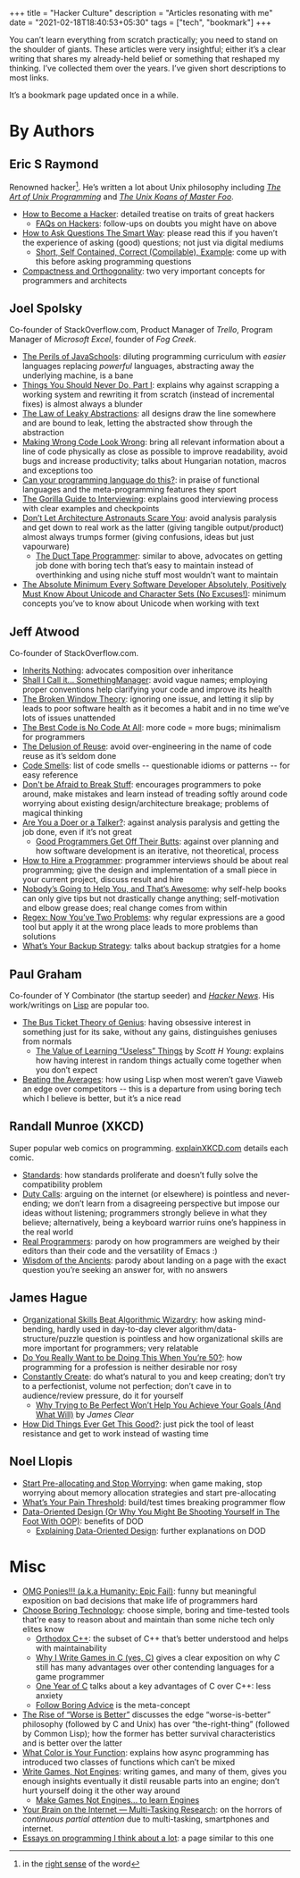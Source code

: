 +++
title = "Hacker Culture"
description = "Articles resonating with me"
date = "2021-02-18T18:40:53+05:30"
tags = ["tech", "bookmark"]
+++

You can’t learn everything from scratch practically; you need to stand on the shoulder of giants.  These articles were very insightful; either it’s a clear writing that shares my already-held belief or something that reshaped my thinking.  I’ve collected them over the years.  I’ve given short descriptions to most links.

It’s a bookmark page updated once in a while.

# By Authors

## Eric S Raymond

Renowned hacker[^1].  He’s written a lot about Unix philosophy including [_The Art of Unix Programming_][taoup] and [_The Unix Koans of Master Foo_][unix-koans].

* [How to Become a Hacker](http://www.catb.org/esr/faqs/hacker-howto.html): detailed treatise on traits of great hackers
    - [FAQs on Hackers](http://www.catb.org/esr/faqs/): follow-ups on doubts you might have on above
* [How to Ask Questions The Smart Way](http://catb.org/~esr/faqs/smart-questions.html): please read this if you haven’t the experience of asking (good) questions; not just via digital mediums
    - [Short, Self Contained, Correct (Compilable), Example](http://www.sscce.org/): come up with this before asking programming questions
* [Compactness and Orthogonality](http://www.catb.org/esr/writings/taoup/html/ch04s02.html): two very important concepts for programmers and architects

[taoup]: http://www.catb.org/esr/writings/taoup/html/index.html
[unix-koans]: http://www.catb.org/esr/writings/unix-koans/

## Joel Spolsky

Co-founder of StackOverflow.com, Product Manager of _Trello_, Program Manager of _Microsoft Excel_, founder of _Fog Creek_.

* [The Perils of JavaSchools](https://www.joelonsoftware.com/2005/12/29/the-perils-of-javaschools-2/): diluting programming curriculum with _easier_ languages replacing _powerful_ languages, abstracting away the underlying machine, is a bane
* [Things You Should Never Do, Part I](https://www.joelonsoftware.com/2000/04/06/things-you-should-never-do-part-i/): explains why against scrapping a working system and rewriting it from scratch (instead of incremental fixes) is almost always a blunder
* [The Law of Leaky Abstractions](https://www.joelonsoftware.com/2002/11/11/the-law-of-leaky-abstractions/): all designs draw the line somewhere and are bound to leak, letting the abstracted show through the abstraction
* [Making Wrong Code Look Wrong](https://www.joelonsoftware.com/2005/05/11/making-wrong-code-look-wrong/): bring all relevant information about a line of code physically as close as possible to improve readability, avoid bugs and increase productivity; talks about Hungarian notation, macros and exceptions too
* [Can your programming language do this?](https://www.joelonsoftware.com/2006/08/01/can-your-programming-language-do-this/): in praise of functional languages and the meta-programming features they sport
* [The Gorilla Guide to Interviewing](https://www.joelonsoftware.com/2006/10/25/the-guerrilla-guide-to-interviewing-version-30/): explains good interviewing process with clear examples and checkpoints
* [Don’t Let Architecture Astronauts Scare You](https://www.joelonsoftware.com/2001/04/21/dont-let-architecture-astronauts-scare-you/): avoid analysis paralysis and get down to real work as the latter (giving tangible output/product) almost always trumps former (giving confusions, ideas but just vapourware)
    - [The Duct Tape Programmer](https://www.joelonsoftware.com/2009/09/23/the-duct-tape-programmer/): similar to above, advocates on getting job done with boring tech that’s easy to maintain instead of overthinking and using niche stuff most wouldn’t want to maintain
* [The Absolute Minimum Every Software Developer Absolutely, Positively Must Know About Unicode and Character Sets (No Excuses!)](https://www.joelonsoftware.com/2003/10/08/the-absolute-minimum-every-software-developer-absolutely-positively-must-know-about-unicode-and-character-sets-no-excuses/): minimum concepts you’ve to know about Unicode when working with text

## Jeff Atwood

Co-founder of StackOverflow.com.

* [Inherits Nothing](https://blog.codinghorror.com/inherits-nothing/): advocates composition over inheritance
* [Shall I Call it... SomethingManager](https://blog.codinghorror.com/i-shall-call-it-somethingmanager/): avoid vague names; employing proper conventions help clarifying your code and improve its health
* [The Broken Window Theory](https://blog.codinghorror.com/the-broken-window-theory/): ignoring one issue, and letting it slip by leads to poor software health as it becomes a habit and in no time we’ve lots of issues unattended
* [The Best Code is No Code At All](https://blog.codinghorror.com/the-best-code-is-no-code-at-all/): more code = more bugs; minimalism for programmers
* [The Delusion of Reuse](https://blog.codinghorror.com/the-delusion-of-reuse/): avoid over-engineering in the name of code reuse as it’s seldom done
* [Code Smells](https://blog.codinghorror.com/code-smells/): list of code smells -- questionable idioms or patterns -- for easy reference
* [Don't be Afraid to Break Stuff](https://blog.codinghorror.com/dont-be-afraid-to-break-stuff/): encourages programmers to poke around, make mistakes and learn instead of treading softly around code worrying about existing design/architecture breakage; problems of magical thinking
* [Are You a Doer or a Talker?](https://blog.codinghorror.com/are-you-a-doer-or-a-talker/): against analysis paralysis and getting the job done, even if it’s not great
    - [Good Programmers Get Off Their Butts](https://blog.codinghorror.com/good-programmers-get-off-their-butts/): against over planning and how software development is an iterative, not theoretical, process
* [How to Hire a Programmer](https://blog.codinghorror.com/how-to-hire-a-programmer/): programmer interviews should be about real programming; give the design and implementation of a small piece in your current project, discuss result and hire
* [Nobody’s Going to Help You, and That’s Awesome](https://blog.codinghorror.com/nobodys-going-to-help-you-and-thats-awesome/): why self-help books can only give tips but not drastically change anything; self-motivation and elbow grease does; real change comes from within
* [Regex: Now You’ve Two Problems](https://blog.codinghorror.com/regular-expressions-now-you-have-two-problems/): why regular expressions are a good tool but apply it at the wrong place leads to more problems than solutions
* [What’s Your Backup Strategy](https://blog.codinghorror.com/whats-your-backup-strategy/): talks about backup stratgies for a home

## Paul Graham

Co-founder of Y Combinator (the startup seeder) and [_Hacker News_][hn].  His work/writings on [Lisp][] are popular too.

* [The Bus Ticket Theory of Genius](http://paulgraham.com/genius.html): having obsessive interest in something just for its sake, without any gains, distinguishes geniuses from normals
    - [The Value of Learning “Useless” Things](https://www.scotthyoung.com/blog/2020/12/21/knowledge-foundation/) by _Scott H Young_: explains how having interest in random things actually come together when you don’t expect
* [Beating the Averages](http://paulgraham.com/avg.html): how using Lisp when most weren’t gave Viaweb an edge over competitors -- this is a departure from using boring tech which I believe is better, but it’s a nice read

[hn]: https://news.ycombinator.com
[Lisp]: https://en.wikipedia.org/wiki/Lisp_(programming_language)

## Randall Munroe (XKCD)

Super popular web comics on programming.  [explainXKCD.com][] details each comic.

* [Standards](https://xkcd.com/927/): how standards proliferate and doesn’t fully solve the compatibility problem
* [Duty Calls](https://xkcd.com/386/): arguing on the internet (or elsewhere) is pointless and never-ending; we don’t learn from a disagreeing perspective but impose our ideas without listening; programmers strongly believe in what they believe; alternatively, being a keyboard warrior ruins one’s happiness in the real world
* [Real Programmers](https://xkcd.com/378/): parody on how programmers are weighed by their editors than their code and the versatility of Emacs :)
* [Wisdom of the Ancients](https://xkcd.com/979/): parody about landing on a page with the exact question you’re seeking an answer for, with no answers

[explainXKCD.com]: https://www.explainxkcd.com/wiki/index.php

## James Hague

* [Organizational Skills Beat Algorithmic Wizardry](https://prog21.dadgum.com/177.html): how asking mind-bending, hardly used in day-to-day clever algorithm/data-structure/puzzle question is pointless and how organizational skills are more important for programmers; very relatable
* [Do You Really Want to be Doing This When You’re 50?](https://prog21.dadgum.com/154.html): how programming for a profession is neither desirable nor rosy
* [Constantly Create](https://prog21.dadgum.com/99.html): do what’s natural to you and keep creating; don’t try to a perfectionist, volume not perfection; don’t cave in to audience/review pressure, do it for yourself
    - [Why Trying to Be Perfect Won’t Help You Achieve Your Goals (And What Will)](https://jamesclear.com/repetitions) by _James Clear_
* [How Did Things Ever Get This Good?](https://prog21.dadgum.com/51.html): just pick the tool of least resistance and get to work instead of wasting time

## Noel Llopis

* [Start Pre-allocating and Stop Worrying](https://gamesfromwithin.com/start-pre-allocating-and-stop-worrying): when game making, stop worrying about memory allocation strategies and start pre-allocating
* [What’s Your Pain Threshold](https://gamesfromwithin.com/whats-your-pain-threshold): build/test times breaking programmer flow
* [Data-Oriented Design (Or Why You Might Be Shooting Yourself in The Foot With OOP)](https://gamesfromwithin.com/data-oriented-design): benefits of DOD
    - [Explaining Data-Oriented Design](http://www.codersnotes.com/notes/explaining-data-oriented-design/): further explanations on DOD

# Misc

* [OMG Ponies!!! (a.k.a Humanity: Epic Fail)](https://codeblog.jonskeet.uk/2009/11/02/omg-ponies-aka-humanity-epic-fail/): funny but meaningful exposition on bad decisions that make life of programmers hard
* [Choose Boring Technology](https://mcfunley.com/choose-boring-technology): choose simple, boring and time-tested tools that’re easy to reason about and maintain than some niche tech only elites know
  - [Orthodox C++](https://gist.github.com/bkaradzic/2e39896bc7d8c34e042b): the subset of C++ that’s better understood and helps with maintainability
  - [Why I Write Games in C (yes, C)](https://jonathanwhiting.com/writing/blog/games_in_c/) gives a clear exposition on why _C_ still has many advantages over other contending languages for a game programmer
  - [One Year of C](https://floooh.github.io/2018/06/02/one-year-of-c.html) talks about a key advantages of C over C++: less anxiety
  - [Follow Boring Advice](http://nywkap.com/other/follow-boring-advice.html) is the meta-concept
* [The Rise of “Worse is Better”](https://www.jwz.org/doc/worse-is-better.html) discusses the edge “worse-is-better” philosophy (followed by C and Unix) has over “the-right-thing” (followed by Common Lisp); how the former has better survival characteristics and is better over the latter
* [What Color is Your Function](https://journal.stuffwithstuff.com/2015/02/01/what-color-is-your-function/): explains how async programming has introduced two classes of functions which can’t be mixed
* [Write Games, Not Engines](https://geometrian.com/programming/tutorials/write-games-not-engines/index.php): writing games, and many of them, gives you enough insights eventually it distil reusable parts into an engine; don’t hurt yourself doing it the other way around
  - [Make Games Not Engines... to learn Engines](https://seanmiddleditch.com/makes-games-not-engines-to-learn-engines/)
* [Your Brain on the Internet — Multi-Tasking Research](http://teaching.idallen.com/cst8207/15w/notes/005_this_is_your_brain.html): on the horrors of _continuous partial attention_ due to multi-tasking, smartphones and internet.
* [Essays on programming I think about a lot](https://www.benkuhn.net/progessays/): a page similar to this one


[^1]: in the [right sense][hacker] of the word

[hacker]: https://en.wikipedia.org/wiki/Hacker
